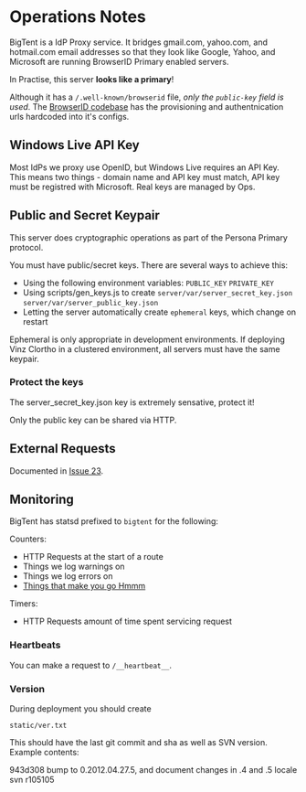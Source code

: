# Operations Notes #

BigTent is a IdP Proxy service. It bridges gmail.com, yahoo.com, and hotmail.com email addresses so that they look like Google, Yahoo, and Microsoft are running BrowserID Primary enabled servers.

In Practise, this server **looks like a primary**!

Although it has a ``/.well-known/browserid`` file, _only the ``public-key`` field is used_. The [BrowserID codebase](https://github.com/mozilla/browserid) has the provisioning and authentnication urls hardcoded into it's configs.

## Windows Live API Key
Most IdPs we proxy use OpenID, but Windows Live requires an API Key. This means two things - domain name and API key must match, API key must be registred with Microsoft. Real keys are managed by Ops.

## Public and Secret Keypair
This server does cryptographic operations as part of the Persona Primary protocol.

You must have public/secret keys. There are several ways to achieve this:
* Using the following environment variables: ``PUBLIC_KEY`` ``PRIVATE_KEY``
* Using scripts/gen_keys.js to create ``server/var/server_secret_key.json``  ``server/var/server_public_key.json``
* Letting the server automatically create ``ephemeral`` keys, which change on restart

Ephemeral is only appropriate in development environments. If deploying Vinz Clortho in a clustered environment, all
servers must have the same keypair.

### Protect the keys
The server_secret_key.json key is extremely sensative, protect it!

Only the public key can be shared via HTTP.

## External Requests
Documented in [Issue 23](https://github.com/mozilla/browserid-bigtent/issues/23).

## Monitoring
BigTent has statsd prefixed to ``bigtent`` for the following:

Counters:
* HTTP Requests at the start of a route
* Things we log warnings on
* Things we log errors on
* [Things that make you go Hmmm](http://en.wikipedia.org/wiki/Things_That_Make_You_Go_Hmmm...)

Timers:
* HTTP Requests amount of time spent servicing request

### Heartbeats

You can make a request to ``/__heartbeat__``.

### Version

During deployment you should create

    static/ver.txt

This should have the last git commit and sha as well as SVN version. Example contents:

943d308 bump to 0.2012.04.27.5, and document changes in .4 and .5
locale svn r105105

